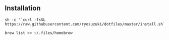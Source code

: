 ## Installation 


```shell
sh -c "`curl -fsSL https://raw.githubusercontent.com/ryosuzuki/dotfiles/master/install.sh`"
```

```
brew list >> ~/.files/homebrew
```




